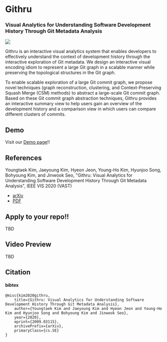 # Githru
### Visual Analytics for Understanding Software Development History Through Git Metadata Analysis
 
 <img src="http://hcil.snu.ac.kr/system/researches/representative_images/61/retina/89860877934ce486cdfe2caadd884eb77de5a289.png"/>
 
Githru is an interactive visual analytics system that enables developers to effectively understand the context of development history through the interactive exploration of Git metadata. We design an interactive visual encoding idiom to represent a large Git graph in a scalable manner while preserving the topological structures in the Git graph. 

To enable scalable exploration of a large Git commit graph, we propose novel techniques (graph reconstruction, clustering, and Context-Preserving Squash Merge (CSM) methods) to abstract a large-scale Git commit graph. Based on these Git commit graph abstraction techniques, Githru provides an interactive summary view to help users gain an overview of the development history and a comparison view in which users can compare different clusters of commits. 
 
## Demo
Visit our [Demo page](https://githru.github.io/demo/)!!

## References
Youngtaek Kim, Jaeyoung Kim, Hyeon Jeon, Young-Ho Kim, Hyunjoo Song, Bohyoung Kim, and Jinwook Seo, "Githru: Visual Analytics for Understanding Software Development History Through Git Metadata Analysis", IEEE VIS 2020 (VAST)

- [arXiv](https://arxiv.org/abs/2009.03115)
- [PDF](http://hcil.snu.ac.kr/system/publications/pdfs/000/000/146/original/Githru__git_graph_visualization_for_understanding_code_history_IEEE_CPS.pdf?1599199367)


## Apply to your repo!!

TBD

## Video Preview
TBD

## Citation

#### bibtex

```
@misc{kim2020githru,
    title={Githru: Visual Analytics for Understanding Software Development History Through Git Metadata Analysis},
    author={Youngtaek Kim and Jaeyoung Kim and Hyeon Jeon and Young-Ho Kim and Hyunjoo Song and Bohyoung Kim and Jinwook Seo},
    year={2020},
    eprint={2009.03115},
    archivePrefix={arXiv},
    primaryClass={cs.SE}
}
```
